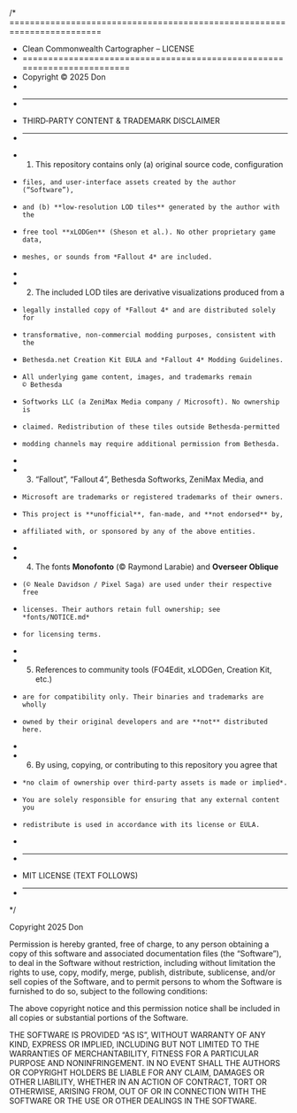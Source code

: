 /* ========================================================================
 * Clean Commonwealth Cartographer – LICENSE
 * ========================================================================
 * Copyright © 2025 Don
 *
 * ------------------------------------------------------------------------
 * THIRD‑PARTY CONTENT & TRADEMARK DISCLAIMER
 * ------------------------------------------------------------------------
 * 1.  This repository contains only (a) original source code, configuration
 *     files, and user‑interface assets created by the author (“Software”),
 *     and (b) **low‑resolution LOD tiles** generated by the author with the
 *     free tool **xLODGen** (Sheson et al.). No other proprietary game data,
 *     meshes, or sounds from *Fallout 4* are included.
 *
 * 2.  The included LOD tiles are derivative visualizations produced from a
 *     legally installed copy of *Fallout 4* and are distributed solely for
 *     transformative, non‑commercial modding purposes, consistent with the
 *     Bethesda.net Creation Kit EULA and *Fallout 4* Modding Guidelines.
 *     All underlying game content, images, and trademarks remain © Bethesda
 *     Softworks LLC (a ZeniMax Media company / Microsoft). No ownership is
 *     claimed. Redistribution of these tiles outside Bethesda‑permitted
 *     modding channels may require additional permission from Bethesda.
 *
 * 3.  “Fallout”, “Fallout 4”, Bethesda Softworks, ZeniMax Media, and
 *     Microsoft are trademarks or registered trademarks of their owners.
 *     This project is **unofficial**, fan‑made, and **not endorsed** by,
 *     affiliated with, or sponsored by any of the above entities.
 *
 * 4.  The fonts **Monofonto** (© Raymond Larabie) and **Overseer Oblique**
 *     (© Neale Davidson / Pixel Saga) are used under their respective free
 *     licenses. Their authors retain full ownership; see *fonts/NOTICE.md*
 *     for licensing terms.
 *
 * 5.  References to community tools (FO4Edit, xLODGen, Creation Kit, etc.)
 *     are for compatibility only. Their binaries and trademarks are wholly
 *     owned by their original developers and are **not** distributed here.
 *
 * 6.  By using, copying, or contributing to this repository you agree that
 *     *no claim of ownership over third‑party assets is made or implied*.
 *     You are solely responsible for ensuring that any external content you
 *     redistribute is used in accordance with its license or EULA.
 *
 * ------------------------------------------------------------------------
 * MIT LICENSE (TEXT FOLLOWS)
 * ------------------------------------------------------------------------
 */

Copyright 2025 Don

Permission is hereby granted, free of charge, to any person obtaining a copy
of this software and associated documentation files (the “Software”), to deal
in the Software without restriction, including without limitation the rights
to use, copy, modify, merge, publish, distribute, sublicense, and/or sell
copies of the Software, and to permit persons to whom the Software is
furnished to do so, subject to the following conditions:

The above copyright notice and this permission notice shall be included in
all copies or substantial portions of the Software.

THE SOFTWARE IS PROVIDED “AS IS”, WITHOUT WARRANTY OF ANY KIND, EXPRESS OR
IMPLIED, INCLUDING BUT NOT LIMITED TO THE WARRANTIES OF MERCHANTABILITY,
FITNESS FOR A PARTICULAR PURPOSE AND NONINFRINGEMENT. IN NO EVENT SHALL THE
AUTHORS OR COPYRIGHT HOLDERS BE LIABLE FOR ANY CLAIM, DAMAGES OR OTHER
LIABILITY, WHETHER IN AN ACTION OF CONTRACT, TORT OR OTHERWISE, ARISING FROM,
OUT OF OR IN CONNECTION WITH THE SOFTWARE OR THE USE OR OTHER DEALINGS IN
THE SOFTWARE.

